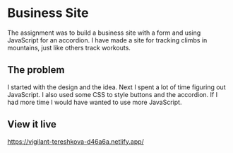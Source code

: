 # Business Site

The assignment was to build a business site with a form and using JavaScript for an accordion. I have made a site for tracking climbs in mountains, just like others track workouts. 

## The problem

I started with the design and the idea. Next I spent a lot of time figuring out JavaScript. I also used some CSS to style buttons and the accordion. If I had more time I would have wanted to use more JavaScript. 

## View it live
https://vigilant-tereshkova-d46a6a.netlify.app/
